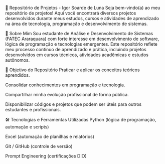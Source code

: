 🎯 Repositório de Projetos - Igor Soarde de Luna
Seja bem-vindo(a) ao meu repositório de projetos!
Aqui você encontrará diversos projetos desenvolvidos durante meus estudos, cursos e atividades de aprendizado na área de tecnologia, programação e desenvolvimento de sistemas.

📌 Sobre Mim
Sou estudante de Análise e Desenvolvimento de Sistemas (FATEC Araraquara) com forte interesse em desenvolvimento de software, lógica de programação e tecnologias emergentes. Este repositório reflete meu processo contínuo de aprendizado e prática, incluindo projetos desenvolvidos em cursos técnicos, atividades acadêmicas e estudos autônomos.

🚀 Objetivo do Repositório
Praticar e aplicar os conceitos teóricos aprendidos.

Consolidar conhecimentos em programação e tecnologia.

Compartilhar minha evolução profissional de forma pública.

Disponibilizar códigos e projetos que podem ser úteis para outros estudantes e profissionais.

🛠 Tecnologias e Ferramentas Utilizadas
Python (lógica de programação, automação e scripts)

Excel (automação de planilhas e relatórios)

Git / GitHub (controle de versão)

Prompt Engineering (certificações DIO)


